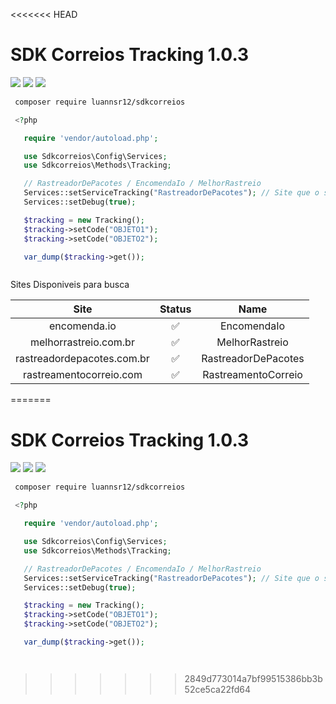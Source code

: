 <<<<<<< HEAD


# SDK Correios Tracking 1.0.3

[![](https://img.shields.io/github/contributors/luannsr12/sdkcorreios.svg?style=flat-square)](https://github.com/luannsr12/sdkcorreios/graphs/contributors)
[![](https://badges.pufler.dev/updated/luannsr12/sdkcorreios)](https://github.com/luannsr12/sdkcorreios)
[![](https://badges.pufler.dev/visits/luannsr12/sdkcorreios)](https://github.com/luannsr12/sdkcorreios)


```bash
 composer require luannsr12/sdkcorreios
```

```php
 <?php 

   require 'vendor/autoload.php';

   use Sdkcorreios\Config\Services;
   use Sdkcorreios\Methods\Tracking;

   // RastreadorDePacotes / EncomendaIo / MelhorRastreio
   Services::setServiceTracking("RastreadorDePacotes"); // Site que o sdk irá fazer a busca
   Services::setDebug(true);

   $tracking = new Tracking();
   $tracking->setCode("OBJETO1");
   $tracking->setCode("OBJETO2");

   var_dump($tracking->get());



```

Sites Disponiveis para busca

| Site                       | Status  | Name |
| :-----:                    | :---:   | :---: |
| encomenda.io               |  ✅    | EncomendaIo |
| melhorrastreio.com.br      |  ✅    | MelhorRastreio |
| rastreadordepacotes.com.br |  ✅    | RastreadorDePacotes |
| rastreamentocorreio.com    |  ✅    | RastreamentoCorreio |
=======


# SDK Correios Tracking 1.0.3

[![](https://img.shields.io/github/contributors/luannsr12/sdkcorreios.svg?style=flat-square)](https://github.com/luannsr12/sdkcorreios/graphs/contributors)
[![](https://badges.pufler.dev/updated/luannsr12/sdkcorreios)](https://github.com/luannsr12/sdkcorreios)
[![](https://badges.pufler.dev/visits/luannsr12/sdkcorreios)](https://github.com/luannsr12/sdkcorreios)


```bash
 composer require luannsr12/sdkcorreios
```

```php
 <?php 

   require 'vendor/autoload.php';

   use Sdkcorreios\Config\Services;
   use Sdkcorreios\Methods\Tracking;

   // RastreadorDePacotes / EncomendaIo / MelhorRastreio
   Services::setServiceTracking("RastreadorDePacotes"); // Site que o sdk irá fazer a busca
   Services::setDebug(true);

   $tracking = new Tracking();
   $tracking->setCode("OBJETO1");
   $tracking->setCode("OBJETO2");

   var_dump($tracking->get());




```
>>>>>>> 2849d773014a7bf99515386bb3b52ce5ca22fd64
